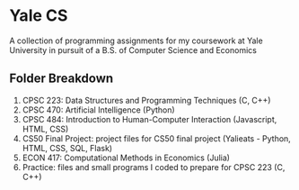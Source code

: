 # Yale CS
A collection of programming assignments for my coursework at Yale University in pursuit of a B.S. of Computer Science and Economics

## Folder Breakdown
1. CPSC 223: Data Structures and Programming Techniques (C, C++)
2. CPSC 470: Artificial Intelligence (Python)
3. CPSC 484: Introduction to Human-Computer Interaction (Javascript, HTML, CSS)
4. CS50 Final Project: project files for CS50 final project (Yalieats - Python, HTML, CSS, SQL, Flask)
5. ECON 417: Computational Methods in Economics (Julia)
6. Practice: files and small programs I coded to prepare for CPSC 223 (C, C++)
